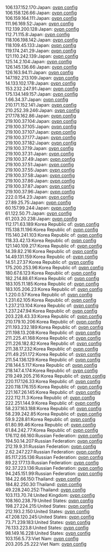 106.137.152.170:Japan: [ovpn config](vpn/106_137_152_170.ovpn)  
106.158.126.66:Japan: [ovpn config](vpn/106_158_126_66.ovpn)  
106.159.164.111:Japan: [ovpn config](vpn/106_159_164_111.ovpn)  
111.96.169.52:Japan: [ovpn config](vpn/111_96_169_52.ovpn)  
112.139.200.128:Japan: [ovpn config](vpn/112_139_200_128.ovpn)  
112.71.115.8:Japan: [ovpn config](vpn/112_71_115_8.ovpn)  
118.106.198.142:Japan: [ovpn config](vpn/118_106_198_142.ovpn)  
118.109.45.133:Japan: [ovpn config](vpn/118_109_45_133.ovpn)  
119.174.241.29:Japan: [ovpn config](vpn/119_174_241_29.ovpn)  
121.110.242.139:Japan: [ovpn config](vpn/121_110_242_139.ovpn)  
125.14.2.104:Japan: [ovpn config](vpn/125_14_2_104.ovpn)  
126.145.136.66:Japan: [ovpn config](vpn/126_145_136_66.ovpn)  
126.163.94.11:Japan: [ovpn config](vpn/126_163_94_11.ovpn)  
147.192.213.109:Japan: [ovpn config](vpn/147_192_213_109.ovpn)  
14.133.102.178:Japan: [ovpn config](vpn/14_133_102_178.ovpn)  
153.232.247.91:Japan: [ovpn config](vpn/153_232_247_91.ovpn)  
175.134.149.157:Japan: [ovpn config](vpn/175_134_149_157.ovpn)  
1.66.34.37:Japan: [ovpn config](vpn/1_66_34_37.ovpn)  
210.171.152.141:Japan: [ovpn config](vpn/210_171_152_141.ovpn)  
210.252.39.246:Japan: [ovpn config](vpn/210_252_39_246.ovpn)  
217.178.162.86:Japan: [ovpn config](vpn/217_178_162_86.ovpn)  
219.100.37.104:Japan: [ovpn config](vpn/219_100_37_104.ovpn)  
219.100.37.105:Japan: [ovpn config](vpn/219_100_37_105.ovpn)  
219.100.37.107:Japan: [ovpn config](vpn/219_100_37_107.ovpn)  
219.100.37.177:Japan: [ovpn config](vpn/219_100_37_177.ovpn)  
219.100.37.182:Japan: [ovpn config](vpn/219_100_37_182.ovpn)  
219.100.37.19:Japan: [ovpn config](vpn/219_100_37_19.ovpn)  
219.100.37.31:Japan: [ovpn config](vpn/219_100_37_31.ovpn)  
219.100.37.49:Japan: [ovpn config](vpn/219_100_37_49.ovpn)  
219.100.37.51:Japan: [ovpn config](vpn/219_100_37_51.ovpn)  
219.100.37.55:Japan: [ovpn config](vpn/219_100_37_55.ovpn)  
219.100.37.58:Japan: [ovpn config](vpn/219_100_37_58.ovpn)  
219.100.37.86:Japan: [ovpn config](vpn/219_100_37_86.ovpn)  
219.100.37.87:Japan: [ovpn config](vpn/219_100_37_87.ovpn)  
219.100.37.96:Japan: [ovpn config](vpn/219_100_37_96.ovpn)  
222.0.154.23:Japan: [ovpn config](vpn/222_0_154_23.ovpn)  
27.89.25.75:Japan: [ovpn config](vpn/27_89_25_75.ovpn)  
60.157.99.244:Japan: [ovpn config](vpn/60_157_99_244.ovpn)  
61.122.50.71:Japan: [ovpn config](vpn/61_122_50_71.ovpn)  
61.203.20.238:Japan: [ovpn config](vpn/61_203_20_238.ovpn)  
112.171.63.189:Korea Republic of: [ovpn config](vpn/112_171_63_189.ovpn)  
115.138.11.196:Korea Republic of: [ovpn config](vpn/115_138_11_196.ovpn)  
115.140.241.103:Korea Republic of: [ovpn config](vpn/115_140_241_103.ovpn)  
118.33.42.13:Korea Republic of: [ovpn config](vpn/118_33_42_13.ovpn)  
121.140.109.217:Korea Republic of: [ovpn config](vpn/121_140_109_217.ovpn)  
14.39.82.216:Korea Republic of: [ovpn config](vpn/14_39_82_216.ovpn)  
14.49.131.159:Korea Republic of: [ovpn config](vpn/14_49_131_159.ovpn)  
14.51.27.37:Korea Republic of: [ovpn config](vpn/14_51_27_37.ovpn)  
175.200.253.96:Korea Republic of: [ovpn config](vpn/175_200_253_96.ovpn)  
180.67.6.123:Korea Republic of: [ovpn config](vpn/180_67_6_123.ovpn)  
182.214.88.61:Korea Republic of: [ovpn config](vpn/182_214_88_61.ovpn)  
183.105.11.185:Korea Republic of: [ovpn config](vpn/183_105_11_185.ovpn)  
183.105.206.23:Korea Republic of: [ovpn config](vpn/183_105_206_23.ovpn)  
1.220.0.57:Korea Republic of: [ovpn config](vpn/1_220_0_57.ovpn)  
1.231.62.105:Korea Republic of: [ovpn config](vpn/1_231_62_105.ovpn)  
1.237.213.104:Korea Republic of: [ovpn config](vpn/1_237_213_104.ovpn)  
1.237.247.94:Korea Republic of: [ovpn config](vpn/1_237_247_94.ovpn)  
203.228.43.33:Korea Republic of: [ovpn config](vpn/203_228_43_33.ovpn)  
210.179.10.206:Korea Republic of: [ovpn config](vpn/210_179_10_206.ovpn)  
211.193.232.189:Korea Republic of: [ovpn config](vpn/211_193_232_189.ovpn)  
211.198.13.208:Korea Republic of: [ovpn config](vpn/211_198_13_208.ovpn)  
211.225.41.168:Korea Republic of: [ovpn config](vpn/211_225_41_168.ovpn)  
211.226.182.82:Korea Republic of: [ovpn config](vpn/211_226_182_82.ovpn)  
211.38.17.232:Korea Republic of: [ovpn config](vpn/211_38_17_232.ovpn)  
211.49.251.172:Korea Republic of: [ovpn config](vpn/211_49_251_172.ovpn)  
211.54.136.129:Korea Republic of: [ovpn config](vpn/211_54_136_129.ovpn)  
218.144.5.117:Korea Republic of: [ovpn config](vpn/218_144_5_117.ovpn)  
218.147.4.174:Korea Republic of: [ovpn config](vpn/218_147_4_174.ovpn)  
219.249.205.216:Korea Republic of: [ovpn config](vpn/219_249_205_216.ovpn)  
220.117.126.33:Korea Republic of: [ovpn config](vpn/220_117_126_33.ovpn)  
220.118.176.155:Korea Republic of: [ovpn config](vpn/220_118_176_155.ovpn)  
221.167.26.145:Korea Republic of: [ovpn config](vpn/221_167_26_145.ovpn)  
222.112.11.3:Korea Republic of: [ovpn config](vpn/222_112_11_3.ovpn)  
222.251.144.9:Korea Republic of: [ovpn config](vpn/222_251_144_9.ovpn)  
58.237.163.188:Korea Republic of: [ovpn config](vpn/58_237_163_188.ovpn)  
58.239.242.85:Korea Republic of: [ovpn config](vpn/58_239_242_85.ovpn)  
59.9.228.81:Korea Republic of: [ovpn config](vpn/59_9_228_81.ovpn)  
61.80.99.46:Korea Republic of: [ovpn config](vpn/61_80_99_46.ovpn)  
61.84.242.77:Korea Republic of: [ovpn config](vpn/61_84_242_77.ovpn)  
176.112.66.160:Russian Federation: [ovpn config](vpn/176_112_66_160.ovpn)  
194.50.14.207:Russian Federation: [ovpn config](vpn/194_50_14_207.ovpn)  
212.19.9.31:Russian Federation: [ovpn config](vpn/212_19_9_31.ovpn)  
2.62.247.227:Russian Federation: [ovpn config](vpn/2_62_247_227.ovpn)  
85.117.235.136:Russian Federation: [ovpn config](vpn/85_117_235_136.ovpn)  
89.22.177.13:Russian Federation: [ovpn config](vpn/89_22_177_13.ovpn)  
92.37.223.136:Russian Federation: [ovpn config](vpn/92_37_223_136.ovpn)  
94.245.151.99:Russian Federation: [ovpn config](vpn/94_245_151_99.ovpn)  
184.22.66.150:Thailand: [ovpn config](vpn/184_22_66_150.ovpn)  
184.82.250.30:Thailand: [ovpn config](vpn/184_82_250_30.ovpn)  
49.228.240.252:Thailand: [ovpn config](vpn/49_228_240_252.ovpn)  
103.113.70.74:United Kingdom: [ovpn config](vpn/103_113_70_74.ovpn)  
108.160.238.79:United States: [ovpn config](vpn/108_160_238_79.ovpn)  
198.27.224.215:United States: [ovpn config](vpn/198_27_224_215.ovpn)  
212.193.2.150:United States: [ovpn config](vpn/212_193_2_150.ovpn)  
47.208.120.245:United States: [ovpn config](vpn/47_208_120_245.ovpn)  
73.71.239.183:United States: [ovpn config](vpn/73_71_239_183.ovpn)  
76.133.223.8:United States: [ovpn config](vpn/76_133_223_8.ovpn)  
98.149.16.228:United States: [ovpn config](vpn/98_149_16_228.ovpn)  
103.156.5.73:Viet Nam: [ovpn config](vpn/103_156_5_73.ovpn)  
203.205.25.222:Viet Nam: [ovpn config](vpn/203_205_25_222.ovpn)  
